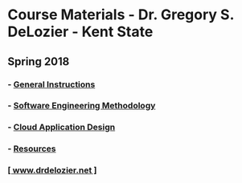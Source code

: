 # Course Materials - Dr. Gregory S. DeLozier - Kent State

## Spring 2018

### - [General Instructions](general_instructions)

### - [Software Engineering Methodology](software_engineering)

### - [Cloud Application Design](cloud_application_design)

### - [Resources](resources)

### [[ www.drdelozier.net ]](http://www.drdelozier.net)
